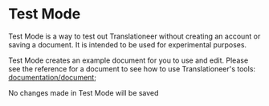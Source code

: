 # Test Mode

Test Mode is a way to test out Translationeer without creating an account or saving a document. It is intended to be used for experimental purposes. 

Test Mode creates an example document for you to use and edit. Please see the reference for a document to see how to use Translationeer's tools: [documentation/document](documentation/document);

No changes made in Test Mode will be saved